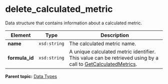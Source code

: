 # delete\_calculated\_metric

Data structure that contains information about a calculated metric.

|Element|Type|Description|
|-------|----|-----------|
|**name** |`xsd:string` | The calculated metric name. |
|**formula\_id** |`xsd:string` | A unique calculated metric identifier. This value can be retrieved using by a call to [GetCalculatedMetrics](../methods/report_suite/r_GetCalculatedMetrics.md#). |

**Parent topic:** [Data Types](../data_types/c_datatypes.md)

